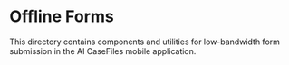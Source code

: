 # Offline Forms

This directory contains components and utilities for low-bandwidth form submission in the AI CaseFiles mobile application.
